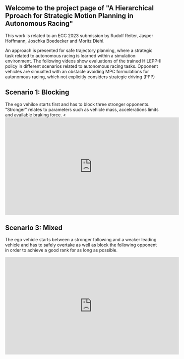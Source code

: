 ## Welcome to the project page of "A Hierarchical Pproach for Strategic Motion Planning in Autonomous Racing"

This work is related to an ECC 2023 submission by Rudolf Reiter, Jasper Hoffmann, Joschka Boedecker and Moritz Diehl.

An approach is presented for safe trajectory planning, where a strategic task related to autonomous racing is learned within a simulation environment. The following videos show evaluations of the trained HILEPP-II policy in different scenarios related to autonomous racing tasks. Opponent vehicles are simualted with an obstacle avoiding MPC formulations for autonomous racing, which not explicitly considers strategic driving (PPP)

## Scenario 1: Blocking
The ego vehilce starts first and has to block three stronger opponents. "Stronger" relates to parameters such as vehicle mass, accelerations limits and available braking force.
<<iframe width="560" height="315" src="https://www.youtube.com/embed/Pp5qHcdNGQw" title="YouTube video player" frameborder="0" allow="accelerometer; autoplay; clipboard-write; encrypted-media; gyroscope; picture-in-picture" allowfullscreen></iframe>

## Scenario 3: Mixed
The ego vehicle starts between a stronger following and a weaker leading vehicle and has to safely overtake as well as block the following opponent in order to achieve a good rank for as long as possible.
<iframe width="560" height="315" src="https://www.youtube.com/embed/muco3XlAByM" title="YouTube video player" frameborder="0" allow="accelerometer; autoplay; clipboard-write; encrypted-media; gyroscope; picture-in-picture" allowfullscreen></iframe>




